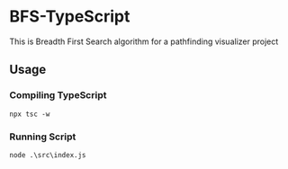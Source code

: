 # BFS-TypeScript
This is Breadth First Search algorithm for a pathfinding visualizer project

## Usage
### Compiling TypeScript
```
npx tsc -w
```
### Running Script
```
node .\src\index.js
```
